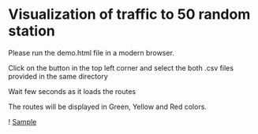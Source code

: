 # Visualization of traffic to 50 random station 

Please run the demo.html file in a modern browser.

Click on the button in the top left corner and select the both .csv files provided in the same directory

Wait few seconds as it loads the routes 

The routes will be displayed in Green, Yellow and Red colors.

! [Sample](https://i.imgur.com/mOMGoYw.png)
